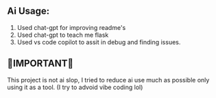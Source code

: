 ## Ai Usage:

1. Used chat-gpt for improving readme's
2. Used chat-gpt to teach me flask
3. Used vs code copilot to assit in debug and finding issues.

## 🚨IMPORTANT🚨
This project is not ai slop, I tried
to reduce ai use much as possible only
using it as a tool. (I try to advoid vibe coding lol)
